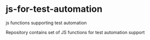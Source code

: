 # js-for-test-automation
js functions supporting test automation

Repository contains set of JS functions for test automation support
